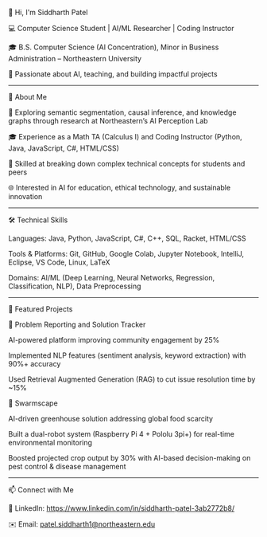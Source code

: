 👋 Hi, I'm Siddharth Patel

💻 Computer Science Student | AI/ML Researcher | Coding Instructor

🎓 B.S. Computer Science (AI Concentration), Minor in Business Administration – Northeastern University

🚀 Passionate about AI, teaching, and building impactful projects

--------------------------------------------------------------------------------------------------------------------------------------------

🔹 About Me

🌱 Exploring semantic segmentation, causal inference, and knowledge graphs through research at Northeastern’s AI Perception Lab

🎓 Experience as a Math TA (Calculus I) and Coding Instructor (Python, Java, JavaScript, C#, HTML/CSS)

🤝 Skilled at breaking down complex technical concepts for students and peers

🌐 Interested in AI for education, ethical technology, and sustainable innovation

--------------------------------------------------------------------------------------------------------------------------------------------


🛠 Technical Skills

Languages: Java, Python, JavaScript, C#, C++, SQL, Racket, HTML/CSS

Tools & Platforms: Git, GitHub, Google Colab, Jupyter Notebook, IntelliJ, Eclipse, VS Code, Linux, LaTeX

Domains: AI/ML (Deep Learning, Neural Networks, Regression, Classification, NLP), Data Preprocessing

--------------------------------------------------------------------------------------------------------------------------------------------


📌 Featured Projects

🔹 Problem Reporting and Solution Tracker

AI-powered platform improving community engagement by 25%

Implemented NLP features (sentiment analysis, keyword extraction) with 90%+ accuracy

Used Retrieval Augmented Generation (RAG) to cut issue resolution time by ~15%

🔹 Swarmscape

AI-driven greenhouse solution addressing global food scarcity

Built a dual-robot system (Raspberry Pi 4 + Pololu 3pi+) for real-time environmental monitoring

Boosted projected crop output by 30% with AI-based decision-making on pest control & disease management

--------------------------------------------------------------------------------------------------------------------------------------------


📫 Connect with Me

💼 LinkedIn: https://www.linkedin.com/in/siddharth-patel-3ab2772b8/

✉️ Email: patel.siddharth1@northeastern.edu

 
